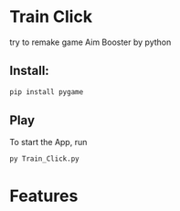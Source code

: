 # Train Click
try to remake game Aim Booster by python
## Install: 
```bash
pip install pygame
```
## Play
To start the App, run
```bash
py Train_Click.py
```
# Features

